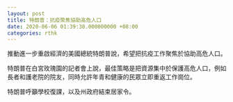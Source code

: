 ```yaml
---
layout: post
title: 特朗普：抗疫聚焦協助高危人口
date: 2020-06-06 01:39:38.000000000 +08:00
categories: rthk
---
```


推動進一步重啟經濟的美國總統特朗普說，希望把抗疫工作聚焦於協助高危人口。

特朗普在白宮玫瑰園的記者會上說，最佳策略是把資源集中於保護高危人口，例如長者和護老院的院友，同時允許年青和健康的民眾立即重返工作崗位。

特朗普呼籲學校復課，以及州政府結束居家令。
